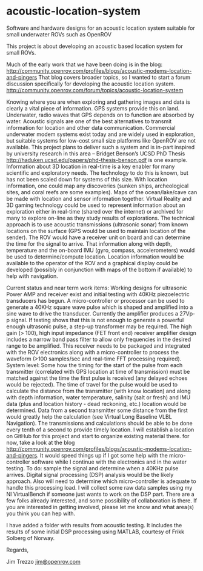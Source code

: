 acoustic-location-system
========================

Software and hardware designs for an acoustic location system suitable for small underwater ROVs such as OpenROV


This project is about developing an acoustic based location system for small ROVs.

Much of the early work that we have been doing is in the blog: http://community.openrov.com/profiles/blogs/acoustic-modems-location-and-pingers
That blog covers broader topics, so I wanted to start a forum discussion specifically for developing the acoustic location system.  http://community.openrov.com/forum/topics/acoustic-location-system

Knowing where you are when exploring and gathering images and data is clearly a vital piece of information.  GPS systems provide this on land.  Underwater, radio waves that GPS depends on to function are absorbed by water.  Acoustic signals are one of the best alternatives to transmit information for location and other data communication.  Commercial underwater modem systems exist today and are widely used in exploration, but suitable systems for low-cost small size platforms like OpenROV are not available.  This project plans to deliver such a system and is in-part inspired by university research in this area – Bridget Benson’s UCSD PhD Thesis http://haduken.ucsd.edu/papers/phd-thesis-benson.pdf is one example.
Information about 3D location in real-time is a key enabler for many scientific and exploratory needs. The technology to do this is known, but has not been scaled down for systems of this size. With location information, one could map any discoveries (sunken ships, archeological sites, and coral reefs are some examples). Maps of the ocean/lake/cave can be made with location and sensor information together. Virtual Reality and 3D gaming technology could be used to represent information about an exploration either in real-time (shared over the internet) or archived for many to explore on-line as they study results of explorations.
The technical approach is to use acoustic transmissions (ultrasonic sonar) from known locations on the surface (GPS would be used to maintain location of the sender). The ROV would have a receiver unit on board and can determine the time for the signal to arrive. That information along with depth, temperature and the on-board IMU (gyro, compass, accelerometers) would be used to determine/compute location. Location information would be available to the operator of the ROV and a graphical display could be developed (possibly in conjunction with maps of the bottom if available) to help with navigation.

Current status and near term work items:
Working designs for ultrasonic Power AMP and receiver exist and initial testing with 40KHz piezoelectric transducers has begun.  A micro-controller or processor can be used to generate a 40KHz square wave pulse which is shaped and amplified into a sine wave to drive the transducer.  Currently the amplifier produces a 27Vp-p signal.  If testing shows that this is not enough to generate a powerful enough ultrasonic pulse, a step-up transformer may be required.
The high gain (> 100), high input impedance (FET front end) receiver amplifier design includes a narrow band pass filter to allow only frequencies in the desired range to be amplified.  This receiver needs to be packaged and integrated with the ROV electronics along with a micro-controller to process the waveform (>100 samples/sec and real-time FFT processing required).  
System level: Some how the timing for the start of the pulse from each transmitter (correlated with GPS location at time of transmission) must be matched against the time the first pulse is received (any delayed echoes would be rejected).  The time of travel for the pulse would be used to calculate the distance from the transmitter (with know location) and along with depth information, water temperature, salinity (salt or fresh) and IMU data (plus and location history - dead reckoning, etc.) location would be determined. Data from a second transmitter some distance from the first would greatly help the calculation (see Virtual Long Baseline VLBL Navigation).  The transmissions and calculations should be able to be done every tenth of a second to provide timely location.
I will establish a location on GitHub for this project and start to organize existing material there.  for now, take a look at the blog http://community.openrov.com/profiles/blogs/acoustic-modems-location-and-pingers.
It would speed things up if I got some help with the micro-controller software while I continue with the electronics and in the water testing.  To do: sample the signal and determine when a 40KHz pulse arrives.  Digital signal processing (DSP) analysis would be the likely approach.  Also will need to determine which micro-controller is adequate to handle this processing load.  I will collect some raw data samples using my NI VirtualBench if someone just wants to work on the DSP part.
There are a few folks already interested, and some possibility of collaboration is there.
If you are interested in getting involved, please let me know and what area(s) you think you can hep with.

I have added a folder with results from acoustic testing.  It includes the results of some initial DSP processing using MATLAB, courtesy of Frikk Solberg of Norway.

Regards,

Jim Trezzo
jim@openrov.com
